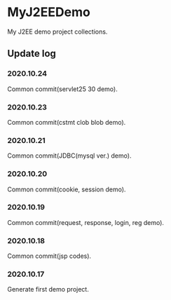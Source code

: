 # MyJ2EEDemo
My J2EE demo project collections.

## Update log
### 2020.10.24
Common commit(servlet25 30 demo).

### 2020.10.23
Common commit(cstmt clob blob demo).

### 2020.10.21
Common commit(JDBC(mysql ver.) demo).

### 2020.10.20
Common commit(cookie, session demo).

### 2020.10.19
Common commit(request, response, login, reg demo).

### 2020.10.18
Common commit(jsp codes).

### 2020.10.17
Generate first demo project.